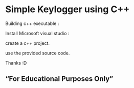 # Simple Keylogger using C++
 

Building c++ executable :

Install Microsoft visual studio :

create a c++ project.

use the provided source code.


Thanks :D

## “For Educational Purposes Only”
